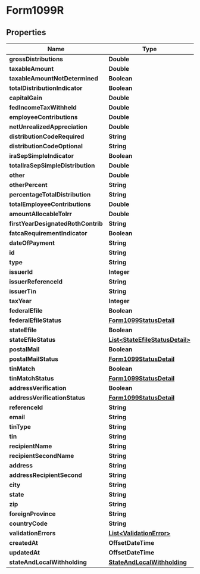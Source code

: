 

# Form1099R


## Properties

| Name | Type | Description | Notes |
|------------ | ------------- | ------------- | -------------|
|**grossDistributions** | **Double** |  |  [optional] |
|**taxableAmount** | **Double** |  |  [optional] |
|**taxableAmountNotDetermined** | **Boolean** |  |  [optional] |
|**totalDistributionIndicator** | **Boolean** |  |  [optional] |
|**capitalGain** | **Double** |  |  [optional] |
|**fedIncomeTaxWithheld** | **Double** |  |  [optional] |
|**employeeContributions** | **Double** |  |  [optional] |
|**netUnrealizedAppreciation** | **Double** |  |  [optional] |
|**distributionCodeRequired** | **String** |  |  [optional] |
|**distributionCodeOptional** | **String** |  |  [optional] |
|**iraSepSimpleIndicator** | **Boolean** |  |  [optional] |
|**totalIraSepSimpleDistribution** | **Double** |  |  [optional] |
|**other** | **Double** |  |  [optional] |
|**otherPercent** | **String** |  |  [optional] |
|**percentageTotalDistribution** | **String** |  |  [optional] |
|**totalEmployeeContributions** | **Double** |  |  [optional] |
|**amountAllocableToIrr** | **Double** |  |  [optional] |
|**firstYearDesignatedRothContrib** | **String** |  |  [optional] |
|**fatcaRequirementIndicator** | **Boolean** |  |  [optional] |
|**dateOfPayment** | **String** |  |  [optional] |
|**id** | **String** |  |  [optional] |
|**type** | **String** |  |  [optional] |
|**issuerId** | **Integer** |  |  [optional] |
|**issuerReferenceId** | **String** |  |  [optional] |
|**issuerTin** | **String** |  |  [optional] |
|**taxYear** | **Integer** |  |  [optional] |
|**federalEfile** | **Boolean** |  |  [optional] |
|**federalEfileStatus** | [**Form1099StatusDetail**](Form1099StatusDetail.md) |  |  [optional] |
|**stateEfile** | **Boolean** |  |  [optional] |
|**stateEfileStatus** | [**List&lt;StateEfileStatusDetail&gt;**](StateEfileStatusDetail.md) |  |  [optional] |
|**postalMail** | **Boolean** |  |  [optional] |
|**postalMailStatus** | [**Form1099StatusDetail**](Form1099StatusDetail.md) |  |  [optional] |
|**tinMatch** | **Boolean** |  |  [optional] |
|**tinMatchStatus** | [**Form1099StatusDetail**](Form1099StatusDetail.md) |  |  [optional] |
|**addressVerification** | **Boolean** |  |  [optional] |
|**addressVerificationStatus** | [**Form1099StatusDetail**](Form1099StatusDetail.md) |  |  [optional] |
|**referenceId** | **String** |  |  [optional] |
|**email** | **String** |  |  [optional] |
|**tinType** | **String** |  |  [optional] |
|**tin** | **String** |  |  [optional] |
|**recipientName** | **String** |  |  [optional] |
|**recipientSecondName** | **String** |  |  [optional] |
|**address** | **String** |  |  [optional] |
|**addressRecipientSecond** | **String** |  |  [optional] |
|**city** | **String** |  |  [optional] |
|**state** | **String** |  |  [optional] |
|**zip** | **String** |  |  [optional] |
|**foreignProvince** | **String** |  |  [optional] |
|**countryCode** | **String** |  |  [optional] |
|**validationErrors** | [**List&lt;ValidationError&gt;**](ValidationError.md) |  |  [optional] |
|**createdAt** | **OffsetDateTime** |  |  [optional] |
|**updatedAt** | **OffsetDateTime** |  |  [optional] |
|**stateAndLocalWithholding** | [**StateAndLocalWithholding**](StateAndLocalWithholding.md) |  |  [optional] |



